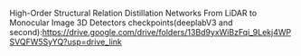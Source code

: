 High-Order Structural Relation Distillation Networks From LiDAR to Monocular Image 3D Detectors
checkpoints(deeplabV3 and second):https://drive.google.com/drive/folders/13Bd9yxWiBzFqi_9Lekj4WPSVQFW5SyYQ?usp=drive_link
